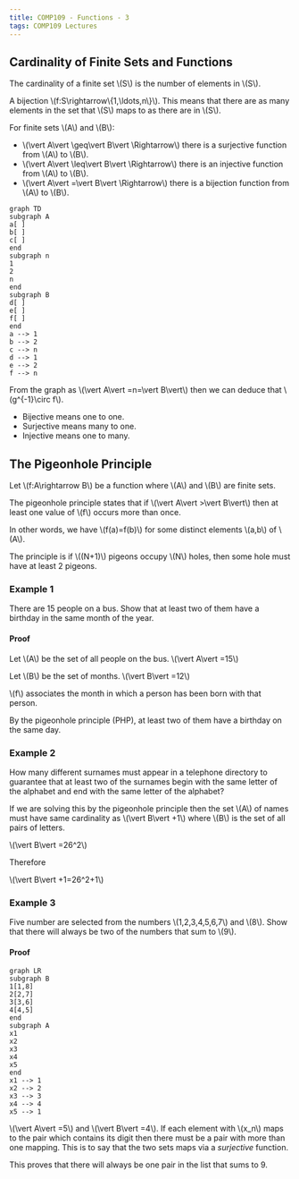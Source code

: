 ```yaml
---
title: COMP109 - Functions - 3
tags: COMP109 Lectures
---
```

## Cardinality of Finite Sets and Functions
The cardinality of a finite set &#92;(S&#92;) is the number of elements in &#92;(S&#92;).

A bijection &#92;(f:S&#92;rightarrow&#92;{1,&#92;ldots,n&#92;}&#92;). This means that there are as many elements in the set that &#92;(S&#92;) maps to as there are in &#92;(S&#92;).

For finite sets &#92;(A&#92;) and &#92;(B&#92;):

* &#92;(&#92;vert A&#92;vert &#92;geq&#92;vert B&#92;vert &#92;Rightarrow&#92;) there is a surjective function from &#92;(A&#92;) to &#92;(B&#92;).
* &#92;(&#92;vert A&#92;vert &#92;leq&#92;vert B&#92;vert &#92;Rightarrow&#92;) there is an injective function from &#92;(A&#92;) to &#92;(B&#92;).
* &#92;(&#92;vert A&#92;vert =&#92;vert B&#92;vert &#92;Rightarrow&#92;) there is a bijection function from &#92;(A&#92;) to &#92;(B&#92;).

```mermaid
graph TD
subgraph A
a[ ]
b[ ]
c[ ]
end
subgraph n
1
2
n
end
subgraph B
d[ ]
e[ ]
f[ ]
end
a --> 1
b --> 2
c --> n
d --> 1
e --> 2
f --> n
```

From the graph as &#92;(&#92;vert A&#92;vert =n=&#92;vert B&#92;vert&#92;) then we can deduce that &#92;(g^{-1}&#92;circ f&#92;). 

* Bijective means one to one.
* Surjective means many to one.
* Injective means one to many.

## The Pigeonhole Principle
Let &#92;(f:A&#92;rightarrow B&#92;) be a function where &#92;(A&#92;) and &#92;(B&#92;) are finite sets.

The pigeonhole principle states that if &#92;(&#92;vert A&#92;vert >&#92;vert B&#92;vert&#92;) then at least one value of &#92;(f&#92;) occurs more than once.

In other words, we have &#92;(f(a)=f(b)&#92;) for some distinct elements &#92;(a,b&#92;) of &#92;(A&#92;).

The principle is if &#92;((N+1)&#92;) pigeons occupy &#92;(N&#92;) holes, then some hole must have at least 2 pigeons.

### Example 1
There are 15 people on a bus. Show that at least two of them have a birthday in the same month of the year.

#### Proof
Let &#92;(A&#92;) be the set of all people on the bus. &#92;(&#92;vert A&#92;vert =15&#92;)

Let &#92;(B&#92;) be the set of months. &#92;(&#92;vert B&#92;vert =12&#92;)

&#92;(f&#92;) associates the month in which a person has been born with that person.

By the pigeonhole principle (PHP), at least two of them have a birthday on the same day.

### Example 2
How many different surnames must appear in a telephone directory to guarantee that at least two of the surnames begin with the same letter of the alphabet and end with the same letter of the alphabet?

If we are solving this by the pigeonhole principle then the set &#92;(A&#92;) of names must have same cardinality as &#92;(&#92;vert B&#92;vert +1&#92;) where &#92;(B&#92;) is the set of all pairs of letters. 

&#92;(&#92;vert B&#92;vert =26^2&#92;)

Therefore

&#92;(&#92;vert B&#92;vert +1=26^2+1&#92;)

### Example 3
Five number are selected from the numbers &#92;(1,2,3,4,5,6,7&#92;) and &#92;(8&#92;). Show that there will always be two of the numbers that sum to &#92;(9&#92;).

#### Proof
```mermaid
graph LR
subgraph B
1[1,8]
2[2,7]
3[3,6]
4[4,5]
end
subgraph A
x1
x2
x3
x4
x5
end
x1 --> 1
x2 --> 2
x3 --> 3
x4 --> 4
x5 --> 1
```
&#92;(&#92;vert A&#92;vert =5&#92;) and &#92;(&#92;vert B&#92;vert =4&#92;). If each element with &#92;(x_n&#92;) maps to the pair which contains its digit then there must be a pair with more than one mapping. This is to say that the two sets maps via a *surjective* function.

This proves that there will always be one pair in the list that sums to 9.
